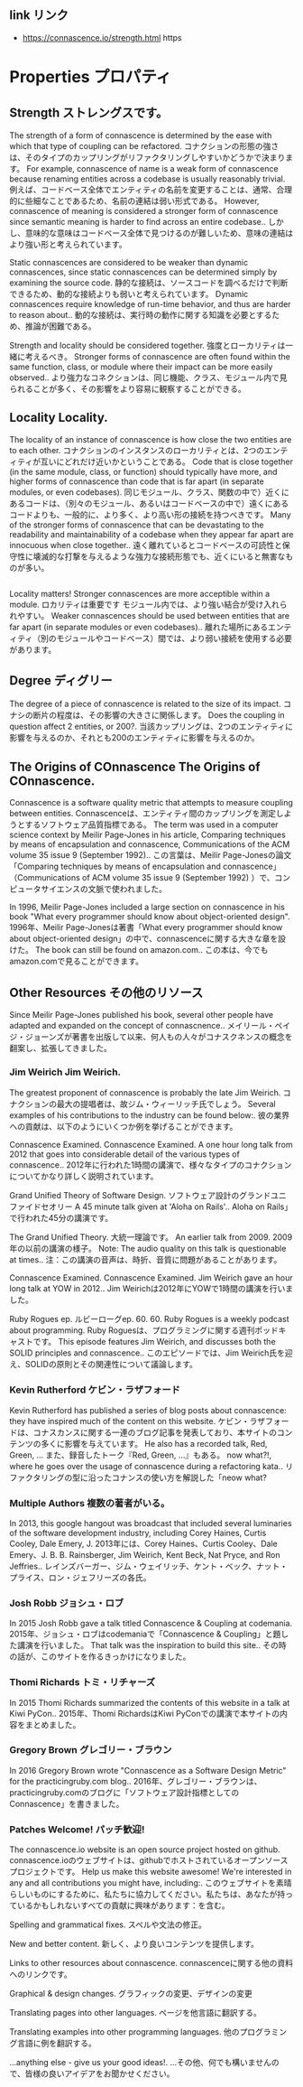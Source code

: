 ## link リンク

- https://connascence.io/strength.html https

# Properties プロパティ

## Strength ストレングスです。

The strength of a form of connascence is determined by the ease with which that type of coupling can be refactored.
コナクションの形態の強さは、そのタイプのカップリングがリファクタリングしやすいかどうかで決まります。
For example, connascence of name is a weak form of connascence because renaming entities across a codebase is usually reasonably trivial.
例えば、コードベース全体でエンティティの名前を変更することは、通常、合理的に些細なことであるため、名前の連結は弱い形式である。
However, connascence of meaning is considered a stronger form of connascence since semantic meaning is harder to find across an entire codebase..
しかし、意味的な意味はコードベース全体で見つけるのが難しいため、意味の連結はより強い形と考えられています。

Static connascences are considered to be weaker than dynamic connascences, since static connascences can be determined simply by examining the source code.
静的な接続は、ソースコードを調べるだけで判断できるため、動的な接続よりも弱いと考えられています。
Dynamic connascences require knowledge of run-time behavior, and thus are harder to reason about..
動的な接続は、実行時の動作に関する知識を必要とするため、推論が困難である。

Strength and locality should be considered together.
強度とローカリティは一緒に考えるべき。
Stronger forms of connascence are often found within the same function, class, or module where their impact can be more easily observed..
より強力なコネクションは、同じ機能、クラス、モジュール内で見られることが多く、その影響をより容易に観察することができる。

## Locality Locality.

The locality of an instance of connascence is how close the two entities are to each other.
コナクションのインスタンスのローカリティとは、2つのエンティティが互いにどれだけ近いかということである。
Code that is close together (in the same module, class, or function) should typically have more, and higher forms of connascence than code that is far apart (in separate modules, or even codebases).
同じモジュール、クラス、関数の中で）近くにあるコードは、（別々のモジュール、あるいはコードベースの中で）遠くにあるコードよりも、一般的に、より多く、より高い形の接続を持つべきです。
Many of the stronger forms of connascence that can be devastating to the readability and maintainability of a codebase when they appear far apart are innocuous when close together..
遠く離れているとコードベースの可読性と保守性に壊滅的な打撃を与えるような強力な接続形態でも、近くにいると無害なものが多い。

![]()

Locality matters! Stronger connascences are more acceptible within a module.
ロカリティは重要です モジュール内では、より強い結合が受け入れられやすい。
Weaker connascences should be used between entities that are far apart (in separate modules or even codebases)..
離れた場所にあるエンティティ（別のモジュールやコードベース）間では、より弱い接続を使用する必要があります。

## Degree ディグリー

The degree of a piece of connascence is related to the size of its impact.
コナシの断片の程度は、その影響の大きさに関係します。
Does the coupling in question affect 2 entities, or 200?.
当該カップリングは、2つのエンティティに影響を与えるのか、それとも200のエンティティに影響を与えるのか。

## The Origins of COnnascence The Origins of COnnascence.

Connascence is a software quality metric that attempts to measure coupling between entities.
Connascenceは、エンティティ間のカップリングを測定しようとするソフトウェア品質指標である。
The term was used in a computer science context by Meilir Page-Jones in his article, Comparing techniques by means of encapsulation and connascence, Communications of the ACM volume 35 issue 9 (September 1992)..
この言葉は、Meilir Page-Jonesの論文「Comparing techniques by means of encapsulation and connascence」（Communications of ACM volume 35 issue 9 (September 1992) ）で、コンピュータサイエンスの文脈で使われました。

In 1996, Meilir Page-Jones included a large section on connascence in his book "What every programmer should know about object-oriented design".
1996年、Meilir Page-Jonesは著書「What every programmer should know about object-oriented design」の中で、connascenceに関する大きな章を設けた。
The book can still be found on amazon.com..
この本は、今でもamazon.comで見ることができます。

## Other Resources その他のリソース

Since Meilir Page-Jones published his book, several other people have adapted and expanded on the concept of connascnence..
メイリール・ペイジ・ジョーンズが著書を出版して以来、何人もの人々がコナスクネンスの概念を翻案し、拡張してきました。

### Jim Weirich Jim Weirich.

The greatest proponent of connascence is probably the late Jim Weirich.
コナクションの最大の提唱者は、故ジム・ウィーリッチ氏でしょう。
Several examples of his contributions to the industry can be found below:.
彼の業界への貢献は、以下のようにいくつか例を挙げることができます。

Connascence Examined.
Connascence Examined.
A one hour long talk from 2012 that goes into considerable detail of the various types of connascence..
2012年に行われた1時間の講演で、様々なタイプのコナクションについてかなり詳しく説明されています。

Grand Unified Theory of Software Design.
ソフトウェア設計のグランドユニファイドセオリー
A 45 minute talk given at 'Aloha on Rails'..
Aloha on Rails」で行われた45分の講演です。

The Grand Unified Theory.
大統一理論です。
An earlier talk from 2009.
2009年の以前の講演の様子。
Note: The audio quality on this talk is questionable at times..
注：この講演の音声は、時折、音質に問題があることがあります。

Connascence Examined.
Connascence Examined.
Jim Weirich gave an hour long talk at YOW in 2012..
Jim Weirichは2012年にYOWで1時間の講演を行いました。

Ruby Rogues ep.
ルビーローグep.
60.
60.
Ruby Rogues is a weekly podcast about programming.
Ruby Roguesは、プログラミングに関する週刊ポッドキャストです。
This episode features Jim Weirich, and discusses both the SOLID principles and connascence..
このエピソードでは、Jim Weirich氏を迎え、SOLIDの原則とその関連性について議論します。

### Kevin Rutherford ケビン・ラザフォード

Kevin Rutherford has published a series of blog posts about connascence: they have inspired much of the content on this website.
ケビン・ラザフォードは、コナスカンスに関する一連のブログ記事を発表しており、本サイトのコンテンツの多くに影響を与えています。
He also has a recorded talk, Red, Green, ...
また、録音したトーク『Red, Green, ...』もある。
now what?!, where he goes over the usage of connascence during a refactoring kata..
リファクタリングの型に沿ったコナンスの使い方を解説した「neow what?

### Multiple Authors 複数の著者がいる。

In 2013, this google hangout was broadcast that included several luminaries of the software development industry, including Corey Haines, Curtis Cooley, Dale Emery, J.
2013年には、Corey Haines、Curtis Cooley、Dale Emery、J.
B.
B.
Rainsberger, Jim Weirich, Kent Beck, Nat Pryce, and Ron Jeffries..
レインズバーガー、ジム・ウェイリッチ、ケント・ベック、ナット・プライス、ロン・ジェフリーズの各氏。

### Josh Robb ジョシュ・ロブ

In 2015 Josh Robb gave a talk titled Connascence & Coupling at codemania.
2015年、ジョシュ・ロブはcodemaniaで「Connascence & Coupling」と題した講演を行いました。
That talk was the inspiration to build this site..
その時の話が、このサイトを作るきっかけになりました。

### Thomi Richards トミ・リチャーズ

In 2015 Thomi Richards summarized the contents of this website in a talk at Kiwi PyCon..
2015年、Thomi RichardsはKiwi PyConでの講演で本サイトの内容をまとめました。

### Gregory Brown グレゴリー・ブラウン

In 2016 Gregory Brown wrote "Connascence as a Software Design Metric" for the practicingruby.com blog..
2016年、グレゴリー・ブラウンは、practicingruby.comのブログに「ソフトウェア設計指標としてのConnascence」を書きました。

### Patches Welcome! パッチ歓迎!

The connascence.io website is an open source project hosted on github.
connascence.ioのウェブサイトは、githubでホストされているオープンソースプロジェクトです。
Help us make this website awesome! We're interested in any and all contributions you might have, including:.
このウェブサイトを素晴らしいものにするために、私たちに協力してください。私たちは、あなたが持っているかもしれないすべての貢献に興味があります：を含む。

Spelling and grammatical fixes.
スペルや文法の修正。

New and better content.
新しく、より良いコンテンツを提供します。

Links to other resources about connascence.
connascenceに関する他の資料へのリンクです。

Graphical & design changes.
グラフィックの変更、デザインの変更

Translating pages into other languages.
ページを他言語に翻訳する。

Translating examples into other programming languages.
他のプログラミング言語に例を翻訳する。

...anything else - give us your good ideas!.
...その他、何でも構いませんので、皆様の良いアイデアをお聞かせください。